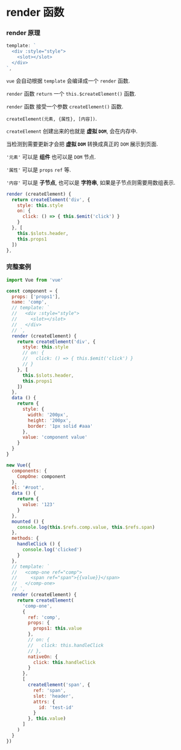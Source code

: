 # render 函数

### render 原理

```js
template: `
  <div :style="style">
    <slot></slot>
  </div>
`,
```

`vue` 会自动根据 `template` 会编译成一个 `render` 函数.

`render` 函数 `return` 一个 `this.$createElement()` 函数.

`render` 函数 接受一个参数 `createElement()` 函数.

`createElement(元素, {属性}, [内容])`.

`createElement` 创建出来的也就是 **虚拟 `DOM`**, 会在内存中.

当检测到需要更新才会把 **虚拟 `DOM`** 转换成真正的 `DOM` 展示到页面.

`'元素'` 可以是 **组件** 也可以是 `DOM` 节点.

`'属性'` 可以是 `props` `ref` 等.

`'内容'` 可以是 **子节点**, 也可以是 **字符串**, 如果是子节点则需要用数组表示.

```js
render (createElement) {
  return createElement('div', {
    style: this.style
    on: {
      click: () => { this.$emit('click') }
    }
  }, [
    this.$slots.header,
    this.props1
  ])
},
```

### 完整案例

```js
import Vue from 'vue'

const component = {
  props: ['props1'],
  name: 'comp',
  // template: `
  //   <div :style="style">
  //     <slot></slot>
  //   </div>
  // `,
  render (createElement) {
    return createElement('div', {
      style: this.style
      // on: {
      //   click: () => { this.$emit('click') }
      // }
    }, [
      this.$slots.header,
      this.props1
    ])
  },
  data () {
    return {
      style: {
        width: '200px',
        height: '200px',
        border: '1px solid #aaa'
      },
      value: 'component value'
    }
  }
}

new Vue({
  components: {
    CompOne: component
  },
  el: '#root',
  data () {
    return {
      value: '123'
    }
  },
  mounted () {
    console.log(this.$refs.comp.value, this.$refs.span)
  },
  methods: {
    handleClick () {
      console.log('clicked')
    }
  },
  // template: `
  //   <comp-one ref="comp">
  //     <span ref="span">{{value}}</span>
  //   </comp-one>
  // `,
  render (createElement) {
    return createElement(
      'comp-one',
      {
        ref: 'comp',
        props: {
          props1: this.value
        },
        // on: {
        //   click: this.handleClick
        // },
        nativeOn: {
          click: this.handleClick
        }
      },
      [
        createElement('span', {
          ref: 'span',
          slot: 'header',
          attrs: {
            id: 'test-id'
          }
        }, this.value)
      ]
    )
  }
})

```